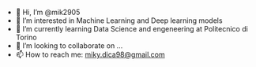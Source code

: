 - 👋 Hi, I’m @mik2905
- 👀 I’m interested in Machine Learning and Deep learning models
- 🌱 I’m currently learning Data Science and engeneering at Politecnico di Torino
- 💞️ I’m looking to collaborate on ...
- 📫 How to reach me: miky.dica98@gmail.com

<!---
mik2905/mik2905 is a ✨ special ✨ repository because its `README.md` (this file) appears on your GitHub profile.
You can click the Preview link to take a look at your changes.
--->
